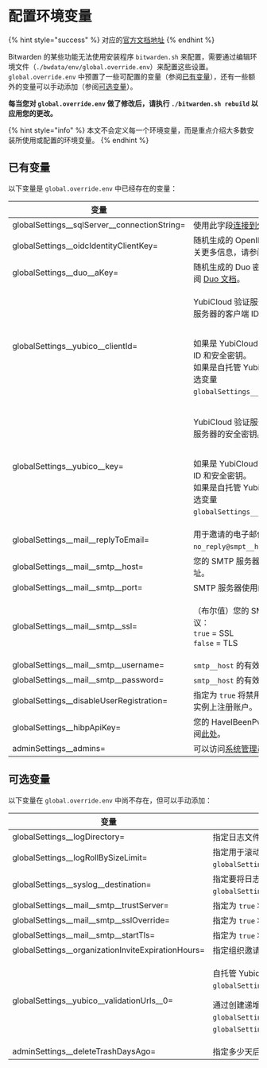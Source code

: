 # 配置环境变量

{% hint style="success" %}
对应的[官方文档地址](https://bitwarden.com/help/article/environment-variables/)
{% endhint %}

Bitwarden 的某些功能无法使用安装程序 `bitwarden.sh` 来配置，需要通过编辑环境文件（`./bwdata/env/global.override.env`）来配置这些设置。`global.override.env` 中预置了一些可配置的变量（参阅[已有变量](configure-environment-variables.md#included-variables)），还有一些额外的变量可以手动添加（参阅[可选变量](configure-environment-variables.md#optional-variables)）。

**每当您对 `global.override.env` 做了修改后，请执行 `./bitwarden.sh rebuild` 以应用您的更改。**

{% hint style="info" %}
本文不会定义每一个环境变量，而是重点介绍大多数安装所使用或配置的环境变量。
{% endhint %}

## 已有变量 <a href="#included-variables" id="included-variables"></a>

以下变量是 `global.override.env` 中已经存在的变量：

| 变量                                               | 描述                                                                                                                                                                                                                                    |
| ------------------------------------------------ | ------------------------------------------------------------------------------------------------------------------------------------------------------------------------------------------------------------------------------------- |
| globalSettings\_\_sqlServer\_\_connectionString= | 使用此字段[连接到外部 MSSQL 数据库](connect-to-an-external-mssql-database.md)。                                                                                                                                                                     |
| globalSettings\_\_oidcIdentityClientKey=         | 随机生成的 OpenID Connect 客户端密钥。有关更多信息，请参阅 [OpenID 文档](https://openid.net/specs/openid-connect-registration-1\_0.html#RegistrationResponse)。                                                                                               |
| globalSettings\_\_duo\_\_aKey=                   | 随机生成的 Duo 密钥。有关更多信息，请参阅 [Duo 文档](https://duo.com/docs/duoweb-v2#1.-generate-an-akey)。                                                                                                                                                 |
| globalSettings\_\_yubico\_\_clientId=            | <p>YubiCloud 验证服务或自托管的 Yubico 验证服务器的客户端 ID。</p><p><br>如果是 YubiCloud，请在<a href="https://upgrade.yubico.com/getapikey/">此处</a>获取您的客户端 ID 和安全密钥。<br>如果是自托管 Yubico 验证服务器，请参阅可选变量 <code>globalSettings__yubico__validationUrls</code>。</p> |
| globalSettings\_\_yubico\_\_key=                 | <p>YubiCloud 验证服务或自托管的 Yubico 验证服务器的安全密钥。</p><p><br>如果是 YubiCloud，请在<a href="https://upgrade.yubico.com/getapikey/">此处</a>获取您的客户端 ID 和安全密钥。<br>如果是自托管 Yubico 验证服务器，请参阅可选变量 <code>globalSettings__yubico__validationUrls</code>。</p>   |
| globalSettings\_\_mail\_\_replyToEmail=          | 用于邀请的电子邮件地址，通常为 `no_reply@smpt__host`。                                                                                                                                                                                                |
| globalSettings\_\_mail\_\_smtp\_\_host=          | 您的 SMTP 服务器的主机名（建议）或 IP 地址。                                                                                                                                                                                                           |
| globalSettings\_\_mail\_\_smtp\_\_port=          | SMTP 服务器使用的 SMTP 端口。                                                                                                                                                                                                                  |
| globalSettings\_\_mail\_\_smtp\_\_ssl=           | <p>（布尔值）您的 SMTP 服务器是否使用加密协议：<br><code>true</code> = SSL<br><code>false</code> = TLS</p>                                                                                                                                               |
| globalSettings\_\_mail\_\_smtp\_\_username=      | `smtp__host` 的有效用户名。                                                                                                                                                                                                                  |
| globalSettings\_\_mail\_\_smtp\_\_password=      | `smtp__host` 的有效密码。                                                                                                                                                                                                                   |
| globalSettings\_\_disableUserRegistration=       | 指定为 `true` 将禁用新用户通过注册页面在此实例上注册账户。                                                                                                                                                                                                     |
| globalSettings\_\_hibpApiKey=                    | 您的 HaveIBeenPwned (HIBP) API 密钥，参阅[此处](https://haveibeenpwned.com/API/Key)。                                                                                                                                                           |
| adminSettings\_\_admins=                         | 可以访问[系统管理员门户](system-administrator-portal.md)的电子邮件地址。                                                                                                                                                                                 |

## 可选变量 <a href="#optional-variables" id="optional-variables"></a>

以下变量在 `global.override.env` 中尚不存在，但可以手动添加：

| 变量                                                   | 描述                                                                                                                                                                                                                                                                                         |
| ---------------------------------------------------- | ------------------------------------------------------------------------------------------------------------------------------------------------------------------------------------------------------------------------------------------------------------------------------------------ |
| globalSettings\_\_logDirectory=                      | 指定日志文件的保存目录。默认为 `globalSettings__logDirectory=bwdata/logs`。                                                                                                                                                                                                                                |
| globalSettings\_\_logRollBySizeLimit=                | 指定用于滚动日志文件的大小限制，以字节为单位（例如 `globalSettings__logRollBySizeLimit=1073741824`）。                                                                                                                                                                                                                |
| globalSettings\_\_syslog\_\_destination=             | 指定要将日志文件发送到的 Syslog 服务器或端点（例如 `globalSettings__syslog__destination=udp://example.com:514`）。                                                                                                                                                                                                |
| globalSettings\_\_mail\_\_smtp\_\_trustServer=       | 指定为 `true` 将以显式信任 SMTP 服务器提供的证书（**不建议用于生产中**）。                                                                                                                                                                                                                                             |
| globalSettings\_\_mail\_\_smtp\_\_sslOverride=       | 指定为 `true` 将在端口 25 上使用 SSL（而不是 TLS）。                                                                                                                                                                                                                                                       |
| globalSettings\_\_mail\_\_smtp\_\_startTls=          | 指定为 `true` 将强制 STARTTLS（随机 TLS）。                                                                                                                                                                                                                                                           |
| globalSettings\_\_organizationInviteExpirationHours= | 指定组织邀请到期的小时数。默认为 `120` 小时。                                                                                                                                                                                                                                                                 |
| globalSettings\_\_yubico\_\_validationUrls\_\_0=     | <p>自托管 Yubico 验证服务器的主要地址。例如：<code>globalSettings__yubico__validationUrls__0=https://your.url.com/wsapi/2.0/verify</code>。</p><p></p><p>通过创建递增的环境变量来添加其他验证服务器 URL，例如：  <code>globalSettings__yubico__validationUrls__1=</code>，<code>globalSettings__yubico__validationUrls__2=</code>。</p> |
| adminSettings\_\_deleteTrashDaysAgo=                 | 指定多少天后从回收站永久删除项目。默认为 `30` 天。                                                                                                                                                                                                                                                               |
